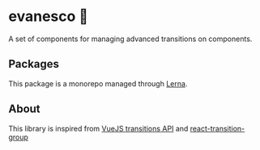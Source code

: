 # evanesco :dash:

A set of components for managing advanced transitions on components.

## Packages

This package is a monorepo managed through [Lerna](https://github.com/lerna/lerna).

## About

This library is inspired from [VueJS transitions API](https://vuejs.org/v2/guide/transitions.html) and [react-transition-group](https://github.com/reactjs/react-transition-group)